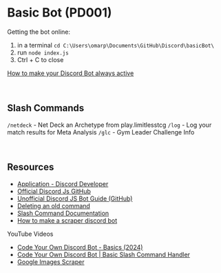 # Basic Bot (PD001)

Getting the bot online:

1. in a terminal `cd C:\Users\omarp\Documents\GitHub\Discord\basicBot\`
2. run `node index.js`
3. Ctrl + C to close

[How to make your Discord Bot always active](https://stackoverflow.com/questions/64388307/how-to-make-your-discord-bot-always-active)

<BR>

## Slash Commands

`/netdeck` - Net Deck an Archetype from play.limitlesstcg
`/log` - Log your match results for Meta Analysis
`/glc` - Gym Leader Challenge Info

<BR>

## Resources

-   [Application - Discord Developer](https://discord.com/developers/applications/1221441316026585088/bot)
-   [Official Discord Js GitHub](https://github.com/discordjs/guide/blob/main/code-samples/creating-your-bot/command-deployment/deploy-commands.js)
-   [Unofficial Discord JS Bot Guide (GitHub)](https://github.com/AnIdiotsGuide/discordjs-bot-guide/blob/master/first-bot/your-first-bot.md)
-   [Deleting an old command](https://discordjs.guide/slash-commands/deleting-commands.html#deleting-specific-commands)
-   [Slash Command Documentation](https://discordjs.guide/slash-commands/response-methods.html#ephemeral-responses)
-   [How to make a scraper discord bot](https://medium.com/@matias42/how-to-make-a-scraper-discord-bot-with-javascript-part-1-b59a5dbb71e8)

YouTube Videos

-   [Code Your Own Discord Bot - Basics (2024)](https://www.youtube.com/watch?v=Q0JlD7gCZRs)
-   [Code Your Own Discord Bot | Basic Slash Command Handler](https://www.youtube.com/watch?v=dApRecz4BDc)
-   [Google Images Scraper](https://www.youtube.com/watch?v=GYUc46XPlEI)
